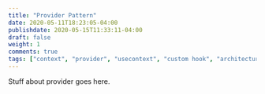 ```yaml
---
title: "Provider Pattern"
date: 2020-05-11T18:23:05-04:00
publishdate: 2020-05-15T11:33:11-04:00
draft: false
weight: 1
comments: true
tags: ["context", "provider", "usecontext", "custom hook", "architecture"]
---
```


Stuff about provider goes here.
